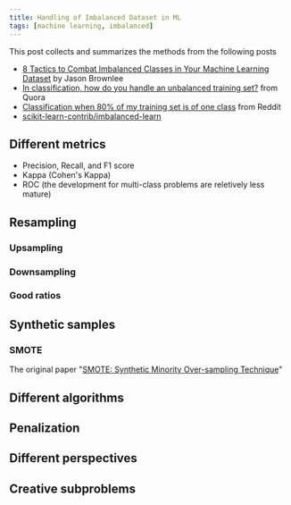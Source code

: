 ```yaml
---
title: Handling of Imbalanced Dataset in ML
tags: [machine learning, imbalanced]
---
```


This post collects and summarizes the methods from the following posts

+ [8 Tactics to Combat Imbalanced Classes in Your Machine Learning Dataset](http://machinelearningmastery.com/tactics-to-combat-imbalanced-classes-in-your-machine-learning-dataset/) by Jason Brownlee
+ [In classification, how do you handle an unbalanced training set?](https://www.quora.com/In-classification-how-do-you-handle-an-unbalanced-training-set) from Quora
+ [Classification when 80% of my training set is of one class](https://www.reddit.com/r/MachineLearning/comments/12evgi/classification_when_80_of_my_training_set_is_of/) from Reddit
+ [scikit-learn-contrib/imbalanced-learn](https://github.com/scikit-learn-contrib/imbalanced-learn)

## Different metrics

+ Precision, Recall, and F1 score
+ Kappa (Cohen's Kappa)
+ ROC (the development for multi-class problems are reletively less mature)

## Resampling

### Upsampling

### Downsampling

### Good ratios


## Synthetic samples

### SMOTE

The original paper "[SMOTE: Synthetic Minority Over-sampling Technique](http://www.jair.org/papers/paper953.html)"

## Different algorithms

## Penalization

## Different perspectives

## Creative subproblems






